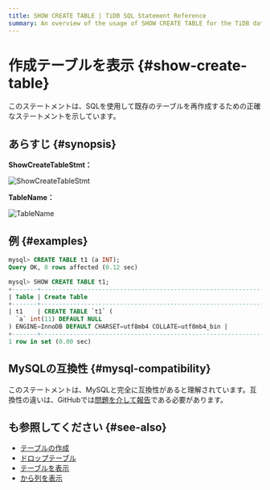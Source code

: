 ```yaml
---
title: SHOW CREATE TABLE | TiDB SQL Statement Reference
summary: An overview of the usage of SHOW CREATE TABLE for the TiDB database.
---
```


# 作成テーブルを表示 {#show-create-table}

このステートメントは、SQLを使用して既存のテーブルを再作成するための正確なステートメントを示しています。

## あらすじ {#synopsis}

**ShowCreateTableStmt：**

![ShowCreateTableStmt](/media/sqlgram/ShowCreateTableStmt.png)

**TableName：**

![TableName](/media/sqlgram/TableName.png)

## 例 {#examples}

```sql
mysql> CREATE TABLE t1 (a INT);
Query OK, 0 rows affected (0.12 sec)

mysql> SHOW CREATE TABLE t1;
+-------+------------------------------------------------------------------------------------------------------------+
| Table | Create Table                                                                                               |
+-------+------------------------------------------------------------------------------------------------------------+
| t1    | CREATE TABLE `t1` (
  `a` int(11) DEFAULT NULL
) ENGINE=InnoDB DEFAULT CHARSET=utf8mb4 COLLATE=utf8mb4_bin |
+-------+------------------------------------------------------------------------------------------------------------+
1 row in set (0.00 sec)
```

## MySQLの互換性 {#mysql-compatibility}

このステートメントは、MySQLと完全に互換性があると理解されています。互換性の違いは、GitHubでは[問題を介して報告](https://github.com/pingcap/tidb/issues/new/choose)である必要があります。

## も参照してください {#see-also}

-   [テーブルの作成](/sql-statements/sql-statement-create-table.md)
-   [ドロップテーブル](/sql-statements/sql-statement-drop-table.md)
-   [テーブルを表示](/sql-statements/sql-statement-show-tables.md)
-   [から列を表示](/sql-statements/sql-statement-show-columns-from.md)

